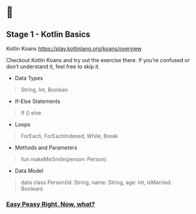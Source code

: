 # 🍼

## Stage 1 - Kotlin Basics 

Kotlin Koans
https://play.kotlinlang.org/koans/overview

Checkout Kotlin Koans and try out the exercise there.
If you’re confused or don’t understand it, feel free to skip it.

- Data Types
> String, Int, Boolean

- If-Else Statements
> If () else

- Loops
> ForEach, ForEachIndexed, While, Break

- Methods and Parameters
> fun makeMeSmile(person: Person)

- Data Model
> data class Person(id: String, name: String, age: Int, isMarried: Boolean)

### [Easy Peasy Right. Now, what?](/guide/stage-2-thought-process.md)
